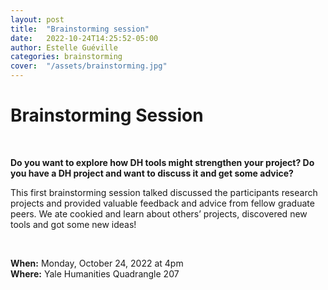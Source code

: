 ```yaml
---
layout: post
title:  "Brainstorming session"
date:   2022-10-24T14:25:52-05:00
author: Estelle Guéville
categories: brainstorming
cover:  "/assets/brainstorming.jpg"
---
```


# Brainstorming Session

<br>

**Do you want to explore how DH tools might strengthen your project? Do you have a DH project and want to discuss it and get some advice?**

This first brainstorming session talked discussed the participants research projects and provided valuable feedback and advice from fellow graduate peers. We ate cookied and learn about others’ projects, discovered new tools and got some new ideas!

<br>

**When:** Monday, October 24, 2022 at 4pm  
**Where:** Yale Humanities Quadrangle 207
